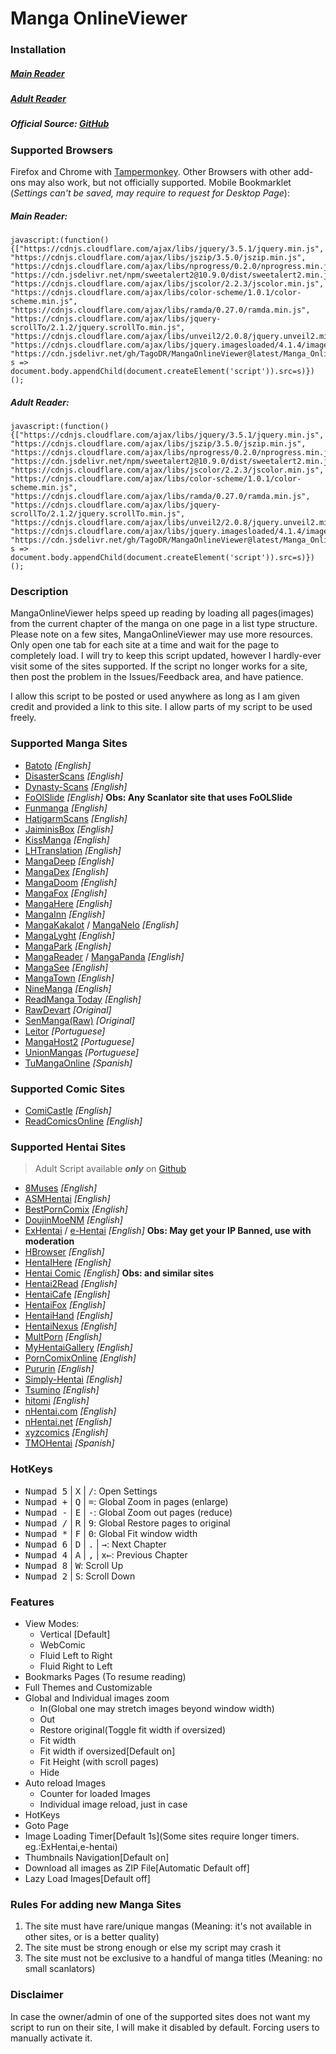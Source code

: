 # Manga OnlineViewer
### Installation

##### [Main Reader](https://github.com/TagoDR/MangaOnlineViewer/raw/master/Manga_OnlineViewer.user.js)
##### [Adult Reader](https://github.com/TagoDR/MangaOnlineViewer/raw/master/Manga_OnlineViewer_Adult.user.js)
##### Official Source: [GitHub](https://github.com/TagoDR/MangaOnlineViewer)

### Supported Browsers
Firefox and Chrome with [Tampermonkey](https://tampermonkey.net/).
Other Browsers with other add-ons may also work, but not officially supported.
Mobile Bookmarklet (*Settings can't be saved, may require to request for Desktop Page*):
##### Main Reader:
```
javascript:(function(){["https://cdnjs.cloudflare.com/ajax/libs/jquery/3.5.1/jquery.min.js", "https://cdnjs.cloudflare.com/ajax/libs/jszip/3.5.0/jszip.min.js", "https://cdnjs.cloudflare.com/ajax/libs/nprogress/0.2.0/nprogress.min.js", "https://cdn.jsdelivr.net/npm/sweetalert2@10.9.0/dist/sweetalert2.min.js", "https://cdnjs.cloudflare.com/ajax/libs/jscolor/2.2.3/jscolor.min.js", "https://cdnjs.cloudflare.com/ajax/libs/color-scheme/1.0.1/color-scheme.min.js", "https://cdnjs.cloudflare.com/ajax/libs/ramda/0.27.0/ramda.min.js", "https://cdnjs.cloudflare.com/ajax/libs/jquery-scrollTo/2.1.2/jquery.scrollTo.min.js", "https://cdnjs.cloudflare.com/ajax/libs/unveil2/2.0.8/jquery.unveil2.min.js", "https://cdnjs.cloudflare.com/ajax/libs/jquery.imagesloaded/4.1.4/imagesloaded.pkgd.min.js", "https://cdn.jsdelivr.net/gh/TagoDR/MangaOnlineViewer@latest/Manga_OnlineViewer.user.min.js"].map( s => document.body.appendChild(document.createElement('script')).src=s)})();
```
##### Adult Reader:
```
javascript:(function(){["https://cdnjs.cloudflare.com/ajax/libs/jquery/3.5.1/jquery.min.js", "https://cdnjs.cloudflare.com/ajax/libs/jszip/3.5.0/jszip.min.js", "https://cdnjs.cloudflare.com/ajax/libs/nprogress/0.2.0/nprogress.min.js", "https://cdn.jsdelivr.net/npm/sweetalert2@10.9.0/dist/sweetalert2.min.js", "https://cdnjs.cloudflare.com/ajax/libs/jscolor/2.2.3/jscolor.min.js", "https://cdnjs.cloudflare.com/ajax/libs/color-scheme/1.0.1/color-scheme.min.js", "https://cdnjs.cloudflare.com/ajax/libs/ramda/0.27.0/ramda.min.js", "https://cdnjs.cloudflare.com/ajax/libs/jquery-scrollTo/2.1.2/jquery.scrollTo.min.js", "https://cdnjs.cloudflare.com/ajax/libs/unveil2/2.0.8/jquery.unveil2.min.js", "https://cdnjs.cloudflare.com/ajax/libs/jquery.imagesloaded/4.1.4/imagesloaded.pkgd.min.js", "https://cdn.jsdelivr.net/gh/TagoDR/MangaOnlineViewer@latest/Manga_OnlineViewer_Adult.user.min.js"].map( s => document.body.appendChild(document.createElement('script')).src=s)})();
```

### Description
MangaOnlineViewer helps speed up reading by loading all pages(images) from the current chapter of the manga on one page in a list type structure.
Please note on a few sites, MangaOnlineViewer may use more resources. Only open one tab for each site at a time and wait for the page to completely load.
I will try to keep this script updated, however I hardly-ever visit some of the sites supported. If the script no longer works for a site, then post the problem in the Issues/Feedback area, and have patience.

I allow this script to be posted or used anywhere as long as I am given credit and provided a link to this site. I allow parts of my script to be used freely.

### Supported Manga Sites
- [Batoto](http://bato.to/) _[English]_
- [DisasterScans](https://disasterscans.com/) _[English]_
- [Dynasty-Scans](https://dynasty-scans.com/) _[English]_
- [FoOlSlide]() _[English]_ **Obs: Any Scanlator site that uses FoOLSlide**
- [Funmanga](http://funmanga.com/) _[English]_
- [HatigarmScans](https://hatigarmscanz.net/home) _[English]_
- [JaiminisBox](https://jaiminisbox.com/) _[English]_
- [KissManga](http://kissmanga.com/) _[English]_
- [LHTranslation](http://lhtranslation.net/) _[English]_
- [MangaDeep](http://mangadeep.com/) _[English]_
- [MangaDex](https://mangadex.org/) _[English]_
- [MangaDoom](https://mngdoom.com/) _[English]_
- [MangaFox](http://fanfox.net/) _[English]_
- [MangaHere](http://www.mangahere.cc/) _[English]_
- [MangaInn](http://www.mangainn.net/) _[English]_
- [MangaKakalot](https://mangakakalot.com/page) / [MangaNelo](http://www.manganelo.com/) _[English]_
- [MangaLyght](http://manga.lyght.net/) _[English]_
- [MangaPark](http://mangapark.net/) _[English]_
- [MangaReader](http://www.mangareader.net/) / [MangaPanda](http://www.mangapanda.com/) _[English]_
- [MangaSee](https://mangasee123.com/) _[English]_
- [MangaTown](http://www.mangatown.com/) _[English]_
- [NineManga](http://ninemanga.com/) _[English]_
- [ReadManga Today](http://www.readmng.com/) _[English]_
- [RawDevart](https://rawdevart.com) _[Original]_
- [SenManga(Raw)](http://raw.senmanga.com/) _[Original]_
- [Leitor](https://leitor.net/) _[Portuguese]_
- [MangaHost2](https://mangahost2.com/) _[Portuguese]_
- [UnionMangas](https://unionleitor.top/xw) _[Portuguese]_
- [TuMangaOnline](https://lectortmo.com/) _[Spanish]_

### Supported Comic Sites
- [ComiCastle](http://www.comicastle.org/) _[English]_
- [ReadComicsOnline](http://readcomicsonline.ru/) _[English]_

### Supported Hentai Sites
> Adult Script available **_only_** on [Github](https://github.com/TagoDR/MangaOnlineViewer)
- [8Muses](https://comics.8muses.com/) _[English]_
- [ASMHentai](https://asmhentai.com/) _[English]_
- [BestPornComix](https://www.bestporncomix.com) _[English]_
- [DoujinMoeNM](https://doujins.com/) _[English]_
- [ExHentai](https://exhentai.org/) / [e-Hentai](https://e-hentai.org/) _[English]_ **Obs: May get your IP Banned, use with moderation**
- [HBrowser](http://www.hbrowse.com/) _[English]_
- [HentaIHere](https://www.hentaihere.com/) _[English]_
- [Hentai Comic](https://hentai-comic.com/) _[English]_ **Obs: and similar sites**
- [Hentai2Read](http://hentai2read.com/) _[English]_
- [HentaiCafe](https://hentai.cafe) _[English]_
- [HentaiFox](http://www.hentaifox.com/) _[English]_
- [HentaiHand](https://hentaihand.com/) _[English]_
- [HentaiNexus](https://hentainexus.com/) _[English]_
- [MultPorn](https://multporn.net/) _[English]_
- [MyHentaiGallery](https://www.myhentaigallery.com) _[English]_
- [PornComixOnline](https://www.porncomixonline.net) _[English]_
- [Pururin](http://pururin.io/) _[English]_
- [Simply-Hentai](http://simply-hentai.com/) _[English]_
- [Tsumino](http://tsumino.com/) _[English]_
- [hitomi](https://hitomi.la/) _[English]_
- [nHentai.com](https://nhentai.com/) _[English]_
- [nHentai.net](https://nhentai.net/) _[English]_
- [xyzcomics](http://xyzcomics.com/) _[English]_
- [TMOHentai](http://tmohentai.com/) _[Spanish]_

### HotKeys
- <kbd class='dark'>Numpad 5</kbd> | <kbd class='dark'>X</kbd> | <kbd class='dark'>/</kbd>: Open Settings
- <kbd class='dark'>Numpad +</kbd> | <kbd class='dark'>Q</kbd> | <kbd class='dark'>=</kbd>: Global Zoom in pages (enlarge)
- <kbd class='dark'>Numpad -</kbd> | <kbd class='dark'>E</kbd> | <kbd class='dark'>-</kbd>: Global Zoom out pages (reduce)
- <kbd class='dark'>Numpad /</kbd> | <kbd class='dark'>R</kbd> | <kbd class='dark'>9</kbd>: Global Restore pages to original
- <kbd class='dark'>Numpad *</kbd> | <kbd class='dark'>F</kbd> | <kbd class='dark'>0</kbd>: Global Fit window width
- <kbd class='dark'>Numpad 6</kbd> | <kbd class='dark'>D</kbd> | <kbd class='dark'>.</kbd> | <kbd class="dark">→</kbd>: Next Chapter
- <kbd class='dark'>Numpad 4</kbd> | <kbd class='dark'>A</kbd> | <kbd class='dark'>,</kbd> | x<kbd class="dark">←</kbd>: Previous Chapter
- <kbd class='dark'>Numpad 8</kbd> | <kbd class='dark'>W</kbd>: Scroll Up
- <kbd class='dark'>Numpad 2</kbd> | <kbd class='dark'>S</kbd>: Scroll Down

### Features
- View Modes:
  - Vertical [Default]
  - WebComic
  - Fluid Left to Right
  - Fluid Right to Left
- Bookmarks Pages (To resume reading)
- Full Themes and Customizable
- Global and Individual images zoom
  - In(Global one may stretch images beyond window width)
  - Out
  - Restore original(Toggle fit width if oversized)
  - Fit width
  - Fit width if oversized[Default on]
  - Fit Height (with scroll pages)
  - Hide
- Auto reload Images
  - Counter for loaded Images
  - Individual image reload, just in case
- HotKeys
- Goto Page
- Image Loading Timer[Default 1s](Some sites require longer timers. eg.:ExHentai,e-hentai)
- Thumbnails Navigation[Default on]
- Download all images as ZIP File[Automatic Default off]
- Lazy Load Images[Default off]

### Rules For adding new Manga Sites
1. The site must have rare/unique mangas (Meaning: it's not available in other sites, or is a
 better quality)
2. The site must be strong enough or else my script may crash it
3. The site must not be exclusive to a handful of manga titles (Meaning: no small scanlators)

### Disclaimer
In case the owner/admin of one of the supported sites does not want my script to run on their site, I will make it disabled by default. Forcing users to manually activate it.
